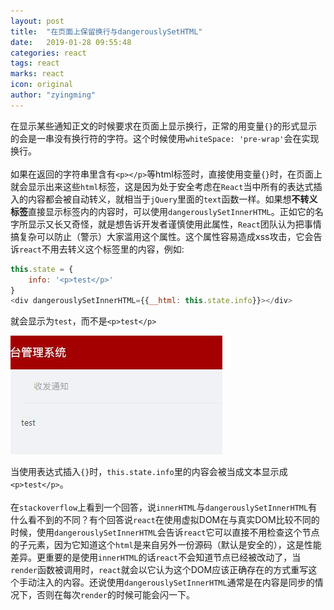 ```yaml
---
layout: post
title:  "在页面上保留换行与dangerouslySetHTML"
date:   2019-01-28 09:55:48
categories: react
tags: react
marks: react
icon: original
author: "zyingming"
---
```

在显示某些通知正文的时候要求在页面上显示换行，正常的用变量`{}`的形式显示的会是一串没有换行符的字符。这个时候使用`whiteSpace: 'pre-wrap'`会在实现换行。 <br />   
如果在返回的字符串里含有`<p></p>`等html标签时，直接使用变量`{}`时，在页面上就会显示出来这些`html`标签，这是因为处于安全考虑在`React`当中所有的表达式插入的内容都会被自动转义，就相当于`jQuery`里面的`text`函数一样。如果想**不转义标签**直接显示标签内的内容时，可以使用`dangerouslySetInnerHTML`。正如它的名字所显示又长又奇怪，就是想告诉开发者谨慎使用此属性，`React`团队认为把事情搞复杂可以防止（警示）大家滥用这个属性。这个属性容易造成xss攻击，它会告诉`react`不用去转义这个标签里的内容，例如:

```javascript
this.state = {
    info: '<p>test</p>'
}
<div dangerouslySetInnerHTML={{__html: this.state.info}}></div>
```

就会显示为`test`，而不是`<p>test</p>`

![](/assets/images/pictures/2019-01/innerhtml.jpg)

当使用表达式插入`{}`时，`this.state.info`里的内容会被当成文本显示成`<p>test</p>`。<br />   
在`stackoverflow`上看到一个回答，说`innerHTML`与`dangerouslySetInnerHTML`有什么看不到的不同？有个回答说`react`在使用虚拟DOM在与真实DOM比较不同的时候，使用`dangerouslySetInnerHTML`会告诉`react`它可以直接不用检查这个节点的子元素，因为它知道这个`html`是来自另外一份源码（默认是安全的），这是性能差异。更重要的是使用`innerHTML`的话`react`不会知道节点已经被改动了，当`render`函数被调用时，`react`就会以它认为这个DOM应该正确存在的方式重写这个手动注入的内容。还说使用`dangerouslySetInnerHTML`通常是在内容是同步的情况下，否则在每次`render`的时候可能会闪一下。